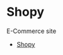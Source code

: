 # Shopy

E-Commerce site

- [Shopy](https://github.com/vitejs/vite-plugin-react/blob/main/packages/plugin-react/README.md)
